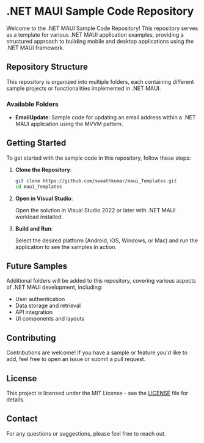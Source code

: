# .NET MAUI Sample Code Repository

Welcome to the .NET MAUI Sample Code Repository! This repository serves as a template for various .NET MAUI application examples, providing a structured approach to building mobile and desktop applications using the .NET MAUI framework.

## Repository Structure

This repository is organized into multiple folders, each containing different sample projects or functionalities implemented in .NET MAUI. 

### Available Folders

- **EmailUpdate**: Sample code for updating an email address within a .NET MAUI application using the MVVM pattern.

## Getting Started

To get started with the sample code in this repository, follow these steps:

1. **Clone the Repository**:

   ```bash
   git clone https://github.com/sweathkumar/maui_Templates.git
   cd maui_Templates
   ```

2. **Open in Visual Studio**:

   Open the solution in Visual Studio 2022 or later with .NET MAUI workload installed.

3. **Build and Run**:

   Select the desired platform (Android, iOS, Windows, or Mac) and run the application to see the samples in action.

## Future Samples

Additional folders will be added to this repository, covering various aspects of .NET MAUI development, including:

- User authentication
- Data storage and retrieval
- API integration
- UI components and layouts

## Contributing

Contributions are welcome! If you have a sample or feature you'd like to add, feel free to open an issue or submit a pull request.

## License

This project is licensed under the MIT License - see the [LICENSE](LICENSE) file for details.

## Contact

For any questions or suggestions, please feel free to reach out.
